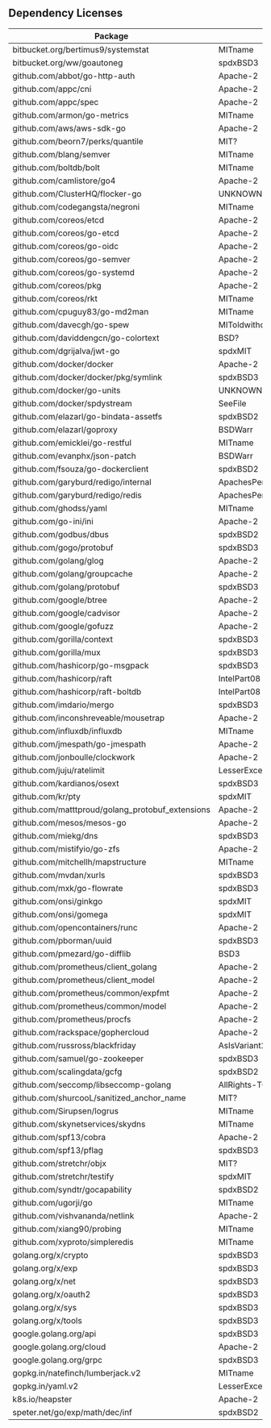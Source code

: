Dependency Licenses
-------------------

Package | License
------- | -------
bitbucket.org/bertimus9/systemstat | MITname
bitbucket.org/ww/goautoneg | spdxBSD3
github.com/abbot/go-http-auth | Apache-2
github.com/appc/cni | Apache-2
github.com/appc/spec | Apache-2
github.com/armon/go-metrics | MITname
github.com/aws/aws-sdk-go | Apache-2
github.com/beorn7/perks/quantile | MIT?
github.com/blang/semver | MITname
github.com/boltdb/bolt | MITname
github.com/camlistore/go4 | Apache-2
github.com/ClusterHQ/flocker-go | UNKNOWN
github.com/codegangsta/negroni | MITname
github.com/coreos/etcd | Apache-2
github.com/coreos/go-etcd | Apache-2
github.com/coreos/go-oidc | Apache-2
github.com/coreos/go-semver | Apache-2
github.com/coreos/go-systemd | Apache-2
github.com/coreos/pkg | Apache-2
github.com/coreos/rkt | MITname
github.com/cpuguy83/go-md2man | MITname
github.com/davecgh/go-spew | MIToldwithoutSellandNoDocumentationRequi
github.com/daviddengcn/go-colortext | BSD?
github.com/dgrijalva/jwt-go | spdxMIT
github.com/docker/docker | Apache-2
github.com/docker/docker/pkg/symlink | spdxBSD3
github.com/docker/go-units | UNKNOWN
github.com/docker/spdystream | SeeFile
github.com/elazarl/go-bindata-assetfs | spdxBSD2
github.com/elazarl/goproxy | BSDWarr
github.com/emicklei/go-restful | MITname
github.com/evanphx/json-patch | BSDWarr
github.com/fsouza/go-dockerclient | spdxBSD2
github.com/garyburd/redigo/internal | ApachesPermLim
github.com/garyburd/redigo/redis | ApachesPermLim
github.com/ghodss/yaml | MITname
github.com/go-ini/ini | Apache-2
github.com/godbus/dbus | spdxBSD2
github.com/gogo/protobuf | spdxBSD3
github.com/golang/glog | Apache-2
github.com/golang/groupcache | Apache-2
github.com/golang/protobuf | spdxBSD3
github.com/google/btree | Apache-2
github.com/google/cadvisor | Apache-2
github.com/google/gofuzz | Apache-2
github.com/gorilla/context | spdxBSD3
github.com/gorilla/mux | spdxBSD3
github.com/hashicorp/go-msgpack | spdxBSD3
github.com/hashicorp/raft | IntelPart08
github.com/hashicorp/raft-boltdb | IntelPart08
github.com/imdario/mergo | spdxBSD3
github.com/inconshreveable/mousetrap | Apache-2
github.com/influxdb/influxdb | MITname
github.com/jmespath/go-jmespath | Apache-2
github.com/jonboulle/clockwork | Apache-2
github.com/juju/ratelimit | LesserExceptionGPLVer3-TOOLONG
github.com/kardianos/osext | spdxBSD3
github.com/kr/pty | spdxMIT
github.com/matttproud/golang_protobuf_extensions | Apache-2
github.com/mesos/mesos-go | Apache-2
github.com/miekg/dns | spdxBSD3
github.com/mistifyio/go-zfs | Apache-2
github.com/mitchellh/mapstructure | MITname
github.com/mvdan/xurls | spdxBSD3
github.com/mxk/go-flowrate | spdxBSD3
github.com/onsi/ginkgo | spdxMIT
github.com/onsi/gomega | spdxMIT
github.com/opencontainers/runc | Apache-2
github.com/pborman/uuid | spdxBSD3
github.com/pmezard/go-difflib | BSD3
github.com/prometheus/client_golang | Apache-2
github.com/prometheus/client_model | Apache-2
github.com/prometheus/common/expfmt | Apache-2
github.com/prometheus/common/model | Apache-2
github.com/prometheus/procfs | Apache-2
github.com/rackspace/gophercloud | Apache-2
github.com/russross/blackfriday | AsIsVariant2-TOOLONG
github.com/samuel/go-zookeeper | spdxBSD3
github.com/scalingdata/gcfg | spdxBSD2
github.com/seccomp/libseccomp-golang | AllRights-TOOLONG
github.com/shurcooL/sanitized_anchor_name | MIT?
github.com/Sirupsen/logrus | MITname
github.com/skynetservices/skydns | MITname
github.com/spf13/cobra | Apache-2
github.com/spf13/pflag | spdxBSD3
github.com/stretchr/objx | MIT?
github.com/stretchr/testify | spdxMIT
github.com/syndtr/gocapability | spdxBSD2
github.com/ugorji/go | MITname
github.com/vishvananda/netlink | Apache-2
github.com/xiang90/probing | MITname
github.com/xyproto/simpleredis | MITname
golang.org/x/crypto | spdxBSD3
golang.org/x/exp | spdxBSD3
golang.org/x/net | spdxBSD3
golang.org/x/oauth2 | spdxBSD3
golang.org/x/sys | spdxBSD3
golang.org/x/tools | spdxBSD3
google.golang.org/api | spdxBSD3
google.golang.org/cloud | Apache-2
google.golang.org/grpc | spdxBSD3
gopkg.in/natefinch/lumberjack.v2 | MITname
gopkg.in/yaml.v2 | LesserExceptionGPLVer3-TOOLONG
k8s.io/heapster | Apache-2
speter.net/go/exp/math/dec/inf | spdxBSD2
